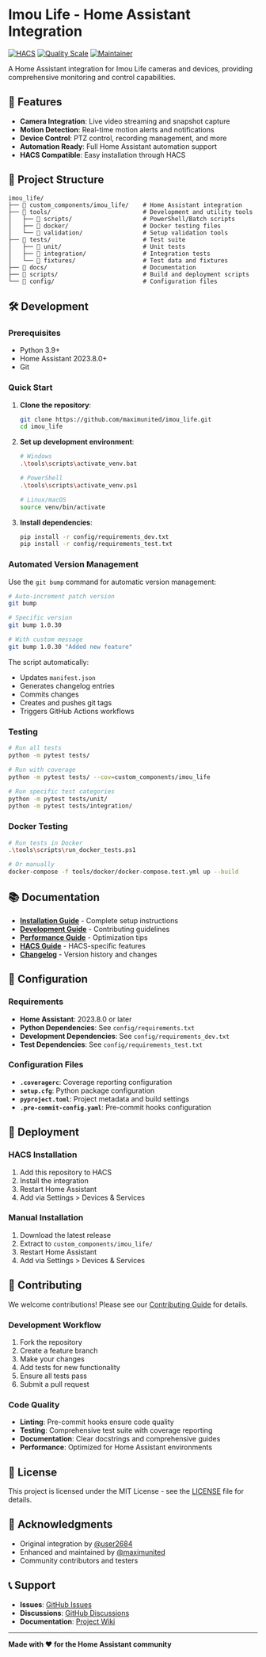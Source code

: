 
# Imou Life - Home Assistant Integration

[![HACS](https://img.shields.io/badge/HACS-Default-orange.svg)](https://github.com/custom-components/hacs)
[![Quality Scale](https://img.shields.io/badge/Quality%20Scale-Platinum-brightgreen.svg)](https://github.com/custom-components/hacs#quality-scale)
[![Maintainer](https://img.shields.io/badge/maintainer-@maximunited-blue.svg)](https://github.com/maximunited)

A Home Assistant integration for Imou Life cameras and devices, providing comprehensive monitoring and control capabilities.

## 🚀 Features

- **Camera Integration**: Live video streaming and snapshot capture
- **Motion Detection**: Real-time motion alerts and notifications
- **Device Control**: PTZ control, recording management, and more
- **Automation Ready**: Full Home Assistant automation support
- **HACS Compatible**: Easy installation through HACS

## 📁 Project Structure

```
imou_life/
├── 📁 custom_components/imou_life/    # Home Assistant integration
├── 📁 tools/                          # Development and utility tools
│   ├── 📁 scripts/                    # PowerShell/Batch scripts
│   ├── 📁 docker/                     # Docker testing files
│   └── 📁 validation/                 # Setup validation tools
├── 📁 tests/                          # Test suite
│   ├── 📁 unit/                       # Unit tests
│   ├── 📁 integration/                # Integration tests
│   └── 📁 fixtures/                   # Test data and fixtures
├── 📁 docs/                           # Documentation
├── 📁 scripts/                        # Build and deployment scripts
└── 📁 config/                         # Configuration files
```

## 🛠️ Development

### Prerequisites

- Python 3.9+
- Home Assistant 2023.8.0+
- Git

### Quick Start

1. **Clone the repository**:
   ```bash
   git clone https://github.com/maximunited/imou_life.git
   cd imou_life
   ```

2. **Set up development environment**:
   ```bash
   # Windows
   .\tools\scripts\activate_venv.bat
   
   # PowerShell
   .\tools\scripts\activate_venv.ps1
   
   # Linux/macOS
   source venv/bin/activate
   ```

3. **Install dependencies**:
   ```bash
   pip install -r config/requirements_dev.txt
   pip install -r config/requirements_test.txt
   ```

### Automated Version Management

Use the `git bump` command for automatic version management:

```bash
# Auto-increment patch version
git bump

# Specific version
git bump 1.0.30

# With custom message
git bump 1.0.30 "Added new feature"
```

The script automatically:
- Updates `manifest.json`
- Generates changelog entries
- Commits changes
- Creates and pushes git tags
- Triggers GitHub Actions workflows

### Testing

```bash
# Run all tests
python -m pytest tests/

# Run with coverage
python -m pytest tests/ --cov=custom_components/imou_life

# Run specific test categories
python -m pytest tests/unit/
python -m pytest tests/integration/
```

### Docker Testing

```bash
# Run tests in Docker
.\tools\scripts\run_docker_tests.ps1

# Or manually
docker-compose -f tools/docker/docker-compose.test.yml up --build
```

## 📚 Documentation

- **[Installation Guide](docs/README.md)** - Complete setup instructions
- **[Development Guide](docs/DEVELOPMENT.md)** - Contributing guidelines
- **[Performance Guide](docs/PERFORMANCE_TROUBLESHOOTING.md)** - Optimization tips
- **[HACS Guide](docs/HACS_ENHANCEMENTS.md)** - HACS-specific features
- **[Changelog](docs/CHANGELOG.md)** - Version history and changes

## 🔧 Configuration

### Requirements

- **Home Assistant**: 2023.8.0 or later
- **Python Dependencies**: See `config/requirements.txt`
- **Development Dependencies**: See `config/requirements_dev.txt`
- **Test Dependencies**: See `config/requirements_test.txt`

### Configuration Files

- **`.coveragerc`**: Coverage reporting configuration
- **`setup.cfg`**: Python package configuration
- **`pyproject.toml`**: Project metadata and build settings
- **`.pre-commit-config.yaml`**: Pre-commit hooks configuration

## 🚀 Deployment

### HACS Installation

1. Add this repository to HACS
2. Install the integration
3. Restart Home Assistant
4. Add via Settings > Devices & Services

### Manual Installation

1. Download the latest release
2. Extract to `custom_components/imou_life/`
3. Restart Home Assistant
4. Add via Settings > Devices & Services

## 🤝 Contributing

We welcome contributions! Please see our [Contributing Guide](docs/CONTRIBUTING.md) for details.

### Development Workflow

1. Fork the repository
2. Create a feature branch
3. Make your changes
4. Add tests for new functionality
5. Ensure all tests pass
6. Submit a pull request

### Code Quality

- **Linting**: Pre-commit hooks ensure code quality
- **Testing**: Comprehensive test suite with coverage reporting
- **Documentation**: Clear docstrings and comprehensive guides
- **Performance**: Optimized for Home Assistant environments

## 📄 License

This project is licensed under the MIT License - see the [LICENSE](LICENSE) file for details.

## 🙏 Acknowledgments

- Original integration by [@user2684](https://github.com/user2684)
- Enhanced and maintained by [@maximunited](https://github.com/maximunited)
- Community contributors and testers

## 📞 Support

- **Issues**: [GitHub Issues](https://github.com/maximunited/imou_life/issues)
- **Discussions**: [GitHub Discussions](https://github.com/maximunited/imou_life/discussions)
- **Documentation**: [Project Wiki](https://github.com/maximunited/imou_life/wiki)

---

**Made with ❤️ for the Home Assistant community**
